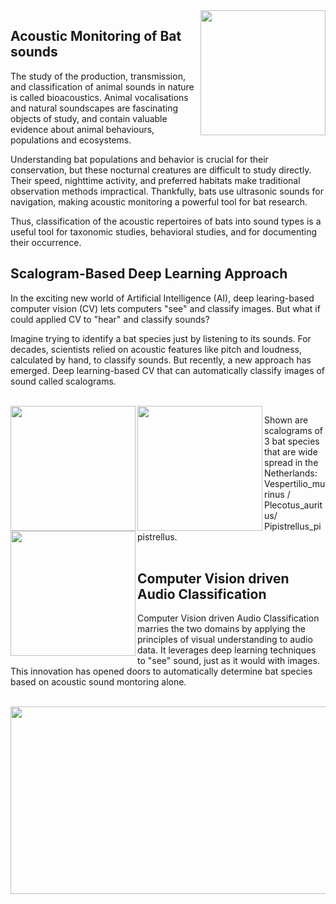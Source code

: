 
<img align="right" width="200" height="200" src="https://avatars.githubusercontent.com/u/115706761?s=400&u=7c6cae892816e172b0b7eef99f2d32adb948c6ad&v=4">

## Acoustic Monitoring of Bat sounds

The study of the production, transmission, and classification of animal sounds in nature is called bioacoustics. Animal vocalisations and natural soundscapes are fascinating objects of study, and contain valuable evidence about animal behaviours, populations and ecosystems.

Understanding bat populations and behavior is crucial for their conservation, but these nocturnal creatures are difficult to study directly. Their speed, nighttime activity, and preferred habitats make traditional observation methods impractical. Thankfully, bats use ultrasonic sounds for navigation, making acoustic monitoring a powerful tool for bat research.
 
Thus, classification of the acoustic repertoires of bats into sound types is a useful tool for taxonomic studies, behavioral studies, and for documenting their occurrence.

<!--
![image](https://github.com/HR-DATA-FABRIC/CLASSIFYING_ANIMAL_SOUNDS-with-MACHINE_LEARNING/assets/684692/e2ad7597-484b-40d3-b02e-15ca445b0a9b)
-->

## Scalogram-Based Deep Learning Approach 

In the exciting new world of Artificial Intelligence (AI), deep learing-based computer vision (CV) lets computers "see" and classify images. But what if could applied CV to "hear"  and classify sounds? 

Imagine trying to identify a bat species just by listening to its sounds. For decades, scientists relied on acoustic features like pitch and loudness, calculated by hand, to classify sounds. But recently, a new approach has emerged. Deep learning-based CV that can automatically classify images of sound called scalograms.

<br/> 

<img align="left" width="200" height="200" src="https://github.com/HR-DATA-FABRIC/CLASSIFYING_ANIMAL_SOUNDS-with-MACHINE_LEARNING/assets/684692/df1d5552-dc9c-44bd-9e83-d32f493ed752">

<img align="left" width="200" height="200" src="https://github.com/HR-DATA-FABRIC/CLASSIFYING_ANIMAL_SOUNDS-with-MACHINE_LEARNING/assets/684692/d8fe838a-e28e-46fa-88a7-a158d30956e3">

<img align="left" width="200" height="200" src="https://github.com/HR-DATA-FABRIC/CLASSIFYING_ANIMAL_SOUNDS-with-MACHINE_LEARNING/assets/684692/3d1920aa-51e0-4c11-b3a5-4825f9e4c8fd">


Shown are scalograms of 3 bat species that are wide spread in the Netherlands: 
Vespertilio_murinus / Plecotus_auritus/ Pipistrellus_pipistrellus.
<br />
<br />

## Computer Vision driven Audio Classification
Computer Vision driven Audio Classification marries the two domains by applying the principles of visual understanding to audio data. It leverages deep learning techniques to "see" sound, just as it would with images. This innovation has opened doors to automatically determine bat species based on acoustic sound montoring alone.
<br/>
<br/>


<img align="left" width="800" height="300" src="https://github.com/HR-DATA-FABRIC/CLASSIFYING_ANIMAL_SOUNDS-with-MACHINE_LEARNING/assets/684692/3273ff1c-bbec-49f6-a89d-157202d18773">


*****

<pre>

Figure adapted from: 
Scarpiniti, M.; Parisi, R.; Lee, Y.-C. 
A Scalogram-Based CNN Approach for Audio Classification in Construction Sites. Appl. Sci. 2024, 14, 90. 
<a href="https://doi.org/10.3390/app14010090">https://doi.org/10.3390/app14010090t_databases</a>
</pre>






<!--
![image](https://github.com/HR-DATA-FABRIC/CLASSIFYING_ANIMAL_SOUNDS-with-MACHINE_LEARNING/assets/684692/2bd3776f-9e19-4da3-82bb-32f77fb7e187)
-->
